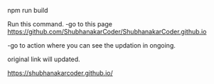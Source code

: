 npm run build

Run this command.
-go to this page https://github.com/ShubhanakarCoder/ShubhanakarCoder.github.io

-go to action where you can see the updation in ongoing.

original link will updated.

https://shubhanakarcoder.github.io/